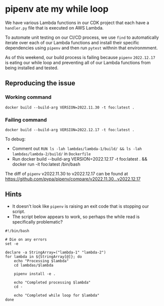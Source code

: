 # pipenv ate my while loop

We have various Lambda functions in our CDK project that each have a `handler.py` file that is executed on AWS Lambda.

To automate unit testing on our CI/CD process, we use `find` to automatically iterate over each of our Lambda functions and install their specific dependencies using `pipenv` and then run `pytest`  withnin that environmment.

As of this weekend, our build process is failing because `pipenv` `2022.12.17` is eating our while loop and preventing all of our Lambda functions from being installed and tested.


## Reproducing the issue

### Working command

```
docker build --build-arg VERSION=2022.11.30 -t foo:latest .
```

### Failing command

```
docker build --build-arg VERSION=2022.12.17 -t foo:latest .
```

To debug:

* Comment out `RUN ls -lah lambdas/lambda-1/build/ && ls -lah lambdas/lambda-2/build/` in `Dockerfile`
* Run docker build --build-arg VERSION=2022.12.17 -t foo:latest . && docker run -it foo:latest /bin/bash

The diff of `pipenv` v2022.11.30 to v2022.12.17 can be found at https://github.com/pypa/pipenv/compare/v2022.11.30...v2022.12.17


## Hints

* It doesn't look like `pipenv` is raising an exit code that is stopping our script.
* The script below appears to work, so perhaps the while read is specifically problematic?

```
#!/bin/bash

# Die on any errors
set -e

declare -a StringArray=("lambda-1" "lambda-2")
for lambda in ${StringArray[@]}; do
    echo "Processing $lambda"
    cd lambdas/$lambda

    pipenv install -e .

    echo "Completed processing $lambda"
    cd -

    echo "Completed while loop for $lambda"
done
```
